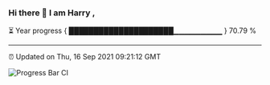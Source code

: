 ### Hi there 👋 I am Harry , 

⏳ Year progress { █████████████████████▁▁▁▁▁▁▁▁▁ } 70.79 %

---

⏰ Updated on Thu, 16 Sep 2021 09:21:12 GMT

![Progress Bar CI](https://github.com/duykhang68/duykhang68/workflows/Progress%20Bar%20CI/badge.svg)
